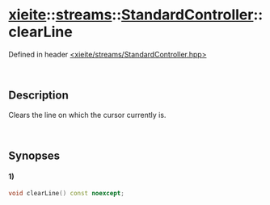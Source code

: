 # [xieite](../../../xieite.md)\:\:[streams](../../../streams.md)\:\:[StandardController](../../StandardController.md)\:\:clearLine
Defined in header [<xieite/streams/StandardController.hpp>](../../../../include/xieite/streams/StandardController.hpp)

&nbsp;

## Description
Clears the line on which the cursor currently is.

&nbsp;

## Synopses
#### 1)
```cpp
void clearLine() const noexcept;
```
